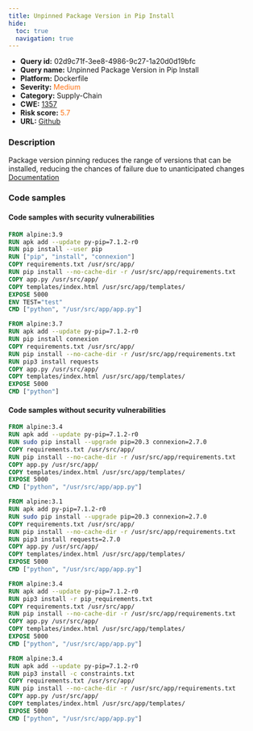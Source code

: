 ```yaml
---
title: Unpinned Package Version in Pip Install
hide:
  toc: true
  navigation: true
---
```


<style>
  .highlight .hll {
    background-color: #ff171742;
  }
  .md-content {
    max-width: 1100px;
    margin: 0 auto;
  }
</style>

-   **Query id:** 02d9c71f-3ee8-4986-9c27-1a20d0d19bfc
-   **Query name:** Unpinned Package Version in Pip Install
-   **Platform:** Dockerfile
-   **Severity:** <span style="color:#ff7213">Medium</span>
-   **Category:** Supply-Chain
-   **CWE:** <a href="https://cwe.mitre.org/data/definitions/1357.html" onclick="newWindowOpenerSafe(event, 'https://cwe.mitre.org/data/definitions/1357.html')">1357</a>
-   **Risk score:** <span style="color:#ff7213">5.7</span>
-   **URL:** [Github](https://github.com/Checkmarx/kics/tree/master/assets/queries/dockerfile/unpinned_package_version_in_pip_install)

### Description
Package version pinning reduces the range of versions that can be installed, reducing the chances of failure due to unanticipated changes<br>
[Documentation](https://docs.docker.com/develop/develop-images/dockerfile_best-practices/)

### Code samples
#### Code samples with security vulnerabilities
```dockerfile title="Positive test num. 1 - dockerfile file" hl_lines="18 3 4 15"
FROM alpine:3.9
RUN apk add --update py-pip=7.1.2-r0
RUN pip install --user pip
RUN ["pip", "install", "connexion"]
COPY requirements.txt /usr/src/app/
RUN pip install --no-cache-dir -r /usr/src/app/requirements.txt
COPY app.py /usr/src/app/
COPY templates/index.html /usr/src/app/templates/
EXPOSE 5000
ENV TEST="test"
CMD ["python", "/usr/src/app/app.py"]

FROM alpine:3.7
RUN apk add --update py-pip=7.1.2-r0
RUN pip install connexion
COPY requirements.txt /usr/src/app/
RUN pip install --no-cache-dir -r /usr/src/app/requirements.txt
RUN pip3 install requests
COPY app.py /usr/src/app/
COPY templates/index.html /usr/src/app/templates/
EXPOSE 5000
CMD ["python"]

```


#### Code samples without security vulnerabilities
```dockerfile title="Negative test num. 1 - dockerfile file"
FROM alpine:3.4
RUN apk add --update py-pip=7.1.2-r0
RUN sudo pip install --upgrade pip=20.3 connexion=2.7.0
COPY requirements.txt /usr/src/app/
RUN pip install --no-cache-dir -r /usr/src/app/requirements.txt
COPY app.py /usr/src/app/
COPY templates/index.html /usr/src/app/templates/
EXPOSE 5000
CMD ["python", "/usr/src/app/app.py"]

FROM alpine:3.1
RUN apk add py-pip=7.1.2-r0
RUN sudo pip install --upgrade pip=20.3 connexion=2.7.0
COPY requirements.txt /usr/src/app/
RUN pip install --no-cache-dir -r /usr/src/app/requirements.txt
RUN pip3 install requests=2.7.0
COPY app.py /usr/src/app/
COPY templates/index.html /usr/src/app/templates/
EXPOSE 5000
CMD ["python", "/usr/src/app/app.py"]

```
```dockerfile title="Negative test num. 2 - dockerfile file"
FROM alpine:3.4
RUN apk add --update py-pip=7.1.2-r0
RUN pip3 install -r pip_requirements.txt
COPY requirements.txt /usr/src/app/
RUN pip install --no-cache-dir -r /usr/src/app/requirements.txt
COPY app.py /usr/src/app/
COPY templates/index.html /usr/src/app/templates/
EXPOSE 5000
CMD ["python", "/usr/src/app/app.py"]

```
```dockerfile title="Negative test num. 3 - dockerfile file"
FROM alpine:3.4
RUN apk add --update py-pip=7.1.2-r0
RUN pip3 install -c constraints.txt
COPY requirements.txt /usr/src/app/
RUN pip install --no-cache-dir -r /usr/src/app/requirements.txt
COPY app.py /usr/src/app/
COPY templates/index.html /usr/src/app/templates/
EXPOSE 5000
CMD ["python", "/usr/src/app/app.py"]
```

